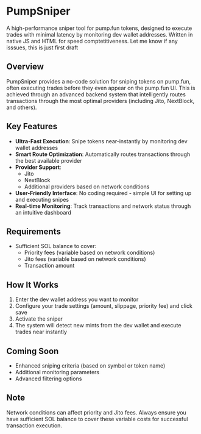# PumpSniper

A high-performance sniper tool for pump.fun tokens, designed to execute trades with minimal latency by monitoring dev wallet addresses. Written in native JS and HTML for speed comptetitiveness. Let me know if any isssues, this is just first draft

## Overview

PumpSniper provides a no-code solution for sniping tokens on pump.fun, often executing trades before they even appear on the pump.fun UI. This is achieved through an advanced backend system that intelligently routes transactions through the most optimal providers (including Jito, NextBlock, and others).

## Key Features

- **Ultra-Fast Execution**: Snipe tokens near-instantly by monitoring dev wallet addresses
- **Smart Route Optimization**: Automatically routes transactions through the best available provider
- **Provider Support**:
  - Jito
  - NextBlock
  - Additional providers based on network conditions
- **User-Friendly Interface**: No coding required - simple UI for setting up and executing snipes
- **Real-time Monitoring**: Track transactions and network status through an intuitive dashboard

## Requirements

- Sufficient SOL balance to cover:
  - Priority fees (variable based on network conditions)
  - Jito fees (variable based on network conditions)
  - Transaction amount

## How It Works

1. Enter the dev wallet address you want to monitor
2. Configure your trade settings (amount, slippage, priority fee) and click save
3. Activate the sniper
4. The system will detect new mints from the dev wallet and execute trades near instantly

## Coming Soon

- Enhanced sniping criteria (based on symbol or token name)
- Additional monitoring parameters
- Advanced filtering options

## Note

Network conditions can affect priority and Jito fees. Always ensure you have sufficient SOL balance to cover these variable costs for successful transaction execution.
